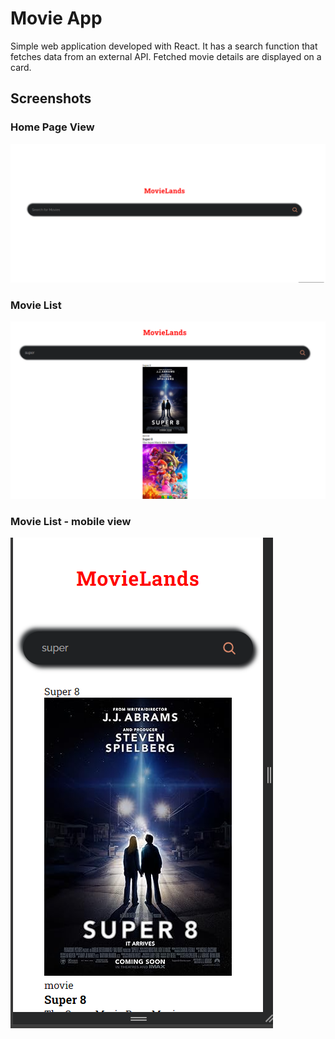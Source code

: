 # Movie App
Simple web application developed with React. It has a search function that fetches data from an external API. Fetched movie details are displayed on a card.

## Screenshots

### Home Page View

![Home Page View](./docs/home.png)

### Movie List

![Movie List View](./docs/search.png)

### Movie List - mobile view

![Mobile View](./docs/mobile.png)

